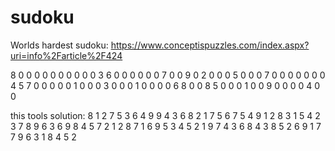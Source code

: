 # sudoku

Worlds hardest sudoku:
https://www.conceptispuzzles.com/index.aspx?uri=info%2Farticle%2F424

8 0 0 0 0 0 0 0 0
0 0 3 6 0 0 0 0 0
0 7 0 0 9 0 2 0 0
0 5 0 0 0 7 0 0 0
0 0 0 0 4 5 7 0 0
0 0 0 1 0 0 0 3 0
0 0 1 0 0 0 0 6 8
0 0 8 5 0 0 0 1 0
0 9 0 0 0 0 4 0 0

this tools solution:
8 1 2 7 5 3 6 4 9
9 4 3 6 8 2 1 7 5
6 7 5 4 9 1 2 8 3
1 5 4 2 3 7 8 9 6
3 6 9 8 4 5 7 2 1
2 8 7 1 6 9 5 3 4
5 2 1 9 7 4 3 6 8
4 3 8 5 2 6 9 1 7
7 9 6 3 1 8 4 5 2
